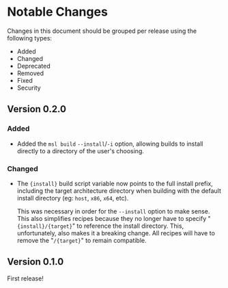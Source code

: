 # Notable Changes

Changes in this document should be grouped per release using the following types:

- Added
- Changed
- Deprecated
- Removed
- Fixed
- Security

## Version 0.2.0

### Added

- Added the `msl build` `--install`/`-i` option, allowing builds to install directly to a directory of the user's choosing.

### Changed

- The `{install}` build script variable now points to the full install prefix, including the target architecture directory when building with the default install directory (eg: `host`, `x86`, `x64`, etc).

  This was necessary in order for the `--install` option to make sense. This also simplifies recipes because they no longer have to specify "`{install}/{target}`" to reference the install directory. This, unfortunately, also makes it a breaking change. All recipes will have to remove the "`/{target}`" to remain compatible.

## Version 0.1.0

First release!
